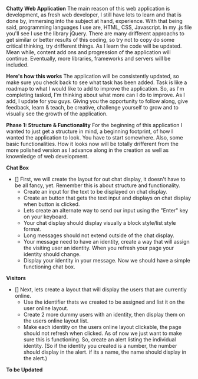 **Chatty Web Application**
The main reason of this web application is development, as fresh web developer, I still have lots to learn and that is done by, immersing into the subject at hand, experience. With that being said, programming languages I use are, HTML, CSS, Javascript. In my .js file you'll see I use the library jQuery. There are many drifferent approachs to get similar or better results of this coding, so try not to copy do some critical thinking, try drifferent things. As I learn the code will be updated. Mean while, content add ons and progression of the application will continue. Eventually, more libraries, frameworks and servers will be included.

**Here's how this works**
The application will be consistently updated, so make sure you check back to see what task has been added. Task is like a roadmap to what I would like to add to improve the application. So, as I'm completing tasked, I'm thinking about what more can I do to improve. As I add, I update for you guys. Giving you the opportunity to follow along, give feedback, learn & teach, be creative, challenge yourself to grow and to visually see the growth of the application.

**Phase 1: Structure & Functionality**
For the beginning of this application I wanted to just get a structure in mind, a beginning footprint, of how I wanted the application to look. You have to start somewhere. Also, some basic functionalities. How it looks now will be totally drifferent from the more polished version as I advance along in the creation as well as knownledge of web development.

**Chat Box**
- [] First, we will create the layout for out chat display, it doesn't have to be all fancy, yet. Remember this is about structure and functionality. 
    * Create an input for the text to be displayed on chat display.
    * Create an button that gets the text input and displays on chat display when button is clicked.
    * Lets create an alternate way to send our input using the "Enter" key on your keyboard.
    * Your chat display should display visually a block style/list style format.
    * Long messages should not extend outside of the chat display.
    * Your message need to have an identity, create a way that will assign the visiting user an identity. When you refresh your page your identity should change.
    * Display your identity in your message.
Now we should have a simple functioning chat box.

**Visitors**
- [] Next, lets create a layout that will display the users that are currently online.
    * Use the identifier thats we created to be assigned and list it on the user online layout.
    * Create 2 more dummy users with an identity, then display them on the users online layout list.
    * Make each identity on the users online layout clickable, the page should not refresh when clicked. As of now we just want to make sure this is functioning. So, create an alert listing the individual identity. (So if the identity you created is a number, the number should display in the alert. if its a name, the name should display in the alert.) 


**To be Updated**